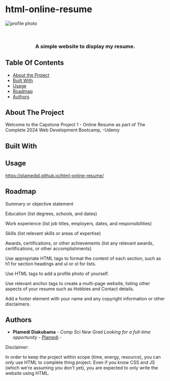 # html-online-resume

![profile photo](https://github.com/PlamediD/html-online-resume/assets/87151146/4314b269-7ae5-42b0-b8e3-0cd3ea0bd450)



<br/>
<p align="center">
  <a href="https://github.com/PlamediD/html-online-resume">
    
  </a>

  <h3 align="center">A simple website to display my resume. </h3>

 
</p>



## Table Of Contents

* [About the Project](#about-the-project)
* [Built With](#built-with)
* [Usage](#usage)
* [Roadmap](#roadmap)
* [Authors](#authors)

## About The Project

Welcome to the Capstone Project 1 - Online Resume as part of The Complete 2024 Web Development Bootcamp, -Udemy



## Built With




## Usage

https://plamedid.github.io/html-online-resume/


## Roadmap


Summary or objective statement

Education (list degrees, schools, and dates)

Work experience (list job titles, employers, dates, and responsibilities)

Skills (list relevant skills or areas of expertise)

Awards, certifications, or other achievements (list any relevant awards, certifications, or other accomplishments)

Use appropriate HTML tags to format the content of each section, such as h1 for section headings and ul or ol for lists.

Use HTML tags to add a profile photo of yourself.

Use relevant anchor tags to create a multi-page website, listing other aspects of your resume such as Hobbies and Contact details.

Add a footer element with your name and any copyright information or other disclaimers. 



## Authors

* **Plamedi Diakubama** - *Comp Sci New Grad Looking for a full-time opportunity* - [Plamedi](https://github.com/PlamediD/) - 








Disclaimer: 
      
In order to keep the project within scope (time, energy, resource), you can only use HTML to complete thing project. Even if you know CSS and JS (which we're assuming you don't yet), you are expected to only write the website using HTML.


